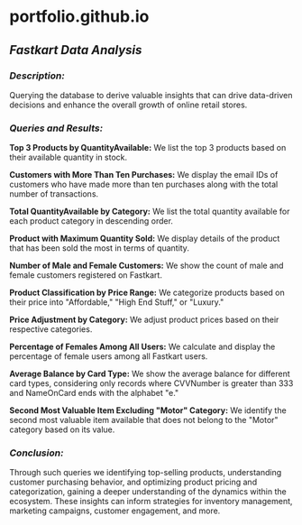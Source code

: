 # portfolio.github.io

## *Fastkart Data Analysis*

### ***Description:***
Querying the database to derive valuable insights that can drive data-driven decisions and enhance the overall growth of online retail stores.

### ***Queries and Results:***

**Top 3 Products by QuantityAvailable:** We list the top 3 products based on their available quantity in stock.

**Customers with More Than Ten Purchases:** We display the email IDs of customers who have made more than ten purchases along with the total number of transactions.

**Total QuantityAvailable by Category:** We list the total quantity available for each product category in descending order.

**Product with Maximum Quantity Sold:** We display details of the product that has been sold the most in terms of quantity.

**Number of Male and Female Customers:** We show the count of male and female customers registered on Fastkart.

**Product Classification by Price Range:** We categorize products based on their price into "Affordable," "High End Stuff," or "Luxury."

**Price Adjustment by Category:** We adjust product prices based on their respective categories.

**Percentage of Females Among All Users:** We calculate and display the percentage of female users among all Fastkart users.

**Average Balance by Card Type:** We show the average balance for different card types, considering only records where CVVNumber is greater than 333 and NameOnCard ends with the alphabet "e."

**Second Most Valuable Item Excluding "Motor" Category:** We identify the second most valuable item available that does not belong to the "Motor" category based on its value.



### ***Conclusion:*** 

Through such queries we identifying top-selling products, understanding customer purchasing behavior, and optimizing product pricing and categorization, gaining a deeper understanding of the dynamics within the ecosystem. These insights can inform strategies for inventory management, marketing campaigns, customer engagement, and more.

